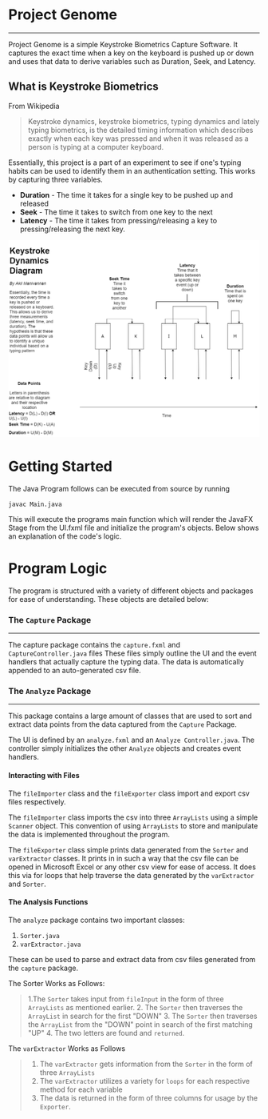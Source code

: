 # Project Genome

----------


Project Genome is a simple Keystroke Biometrics Capture Software. It captures the exact time when a key on the keyboard is pushed up or down and uses that data to derive variables such as Duration, Seek, and Latency.

## What is Keystroke Biometrics






From Wikipedia 
	

> Keystroke dynamics, keystroke biometrics, typing dynamics and lately typing biometrics, is the detailed timing information which describes
> exactly when each key was pressed and when it was released as a person
> is typing at a computer keyboard.

Essentially, this project is a part of an experiment to see if one's typing habits can be used to identify them in an authentication setting. This works by capturing three variables.

 - **Duration** - The time it takes for a single key to be pushed up and released
 - **Seek** - The time it takes to switch from one key to the next
 - **Latency** - The time it takes from pressing/releasing a key to pressing/releasing the next key.

![A description of variables that are captured in keystroke biometrics.](https://raw.githubusercontent.com/AKil47/Genome/master/Variables.png)

# Getting Started



The Java Program follows can be executed from source by running

    javac Main.java

This will execute the programs main function which will render the JavaFX Stage from the UI.fxml file and initialize the program's objects. Below shows an explanation of the code's logic.

# Program Logic

The program is structured with a variety of different objects and packages for ease of understanding. These objects are detailed below:

### The `Capture` Package
------
The capture package contains the `capture.fxml` and `CaptureController.java` files
These files simply outline the UI and the event handlers that actually capture the typing data. The data is automatically appended to an auto-generated csv file.

### The `Analyze` Package
------
This package contains a large amount of classes that are used to sort and extract data points from the data captured from the `Capture` Package. 

The UI is defined by an `analyze.fxml` and an `Analyze Controller.java`. The controller simply initializes the other `Analyze` objects and creates event handlers.

#### Interacting with Files
The `fileImporter` class and the `fileExporter` class import and export csv files respectively. 

The `fileImporter` class imports the csv into three `ArrayLists` using a simple `Scanner` object. This convention of using `ArrayLists` to store and manipulate the data is implemented throughout the program.

The `fileExporter` class simple prints data generated from the `Sorter` and `varExtractor` classes. It prints in in such a way that the csv file can be opened in Microsoft Excel or any other csv view for ease of access. It does this via for loops that help traverse the data generated by the `varExtractor` and `Sorter`.

#### The Analysis Functions
The `analyze` package contains two important classes:

 1. `Sorter.java`
 2. `varExtractor.java`

These can be used to parse and extract data from csv files generated from the `capture` package.

The Sorter Works as Follows:

> 1.The `Sorter` takes input from `fileInput` in the form of three `ArrayLists`
> as mentioned earlier.
>  2. The `Sorter` then traverses the `ArrayList` in search for the first "DOWN"
>  3. The `Sorter` then traverses the `ArrayList` from the "DOWN" point in search of the first matching "UP"
>  4. The two letters are found and `returned`.

The `varExtractor` Works as Follows

> 1. The `varExtractor` gets information from the `Sorter` in the form of three `ArrayLists`
> 2. The `varExtractor` utilizes a variety for `loops` for each respective method for each variable
> 3. The data is returned in the form of three columns for usage by the `Exporter`.



